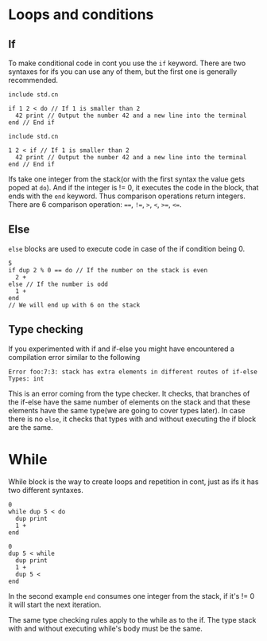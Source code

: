 # Loops and conditions

## If
To make conditional code in cont you use the `if` keyword.
There are two syntaxes for ifs you can use any of them,
but the first one is generally recommended.

```
include std.cn

if 1 2 < do // If 1 is smaller than 2
  42 print // Output the number 42 and a new line into the terminal
end // End if
```

```
include std.cn

1 2 < if // If 1 is smaller than 2
  42 print // Output the number 42 and a new line into the terminal
end // End if
```

Ifs take one integer from the stack(or with the first syntax the value gets poped at `do`).
And if the integer is != 0, it executes the code in the block, that ends with the `end` keyword.
Thus comparison operations return integers. There are 6 comparison operation: `==`, `!=`, `>`, `<`, `>=`, `<=`.

## Else

`else` blocks are used to execute code in case of the if condition being 0.
```
5
if dup 2 % 0 == do // If the number on the stack is even
  2 +
else // If the number is odd
  1 +
end
// We will end up with 6 on the stack
```

## Type checking
If you experimented with if and if-else you might have encountered a compilation error similar to the following
```
Error foo:7:3: stack has extra elements in different routes of if-else
Types: int
```
This is an error coming from the type checker. It checks,
that branches of the if-else have the same number of elements on the stack and
that these elements have the same type(we are going to cover types later).
In case there is no `else`, it checks that types with and without executing the if block are the same.

# While
While block is the way to create loops and repetition in cont, just as ifs it has two different syntaxes.

```
0
while dup 5 < do
  dup print
  1 +
end
```

```
0
dup 5 < while
  dup print
  1 +
  dup 5 <
end
```
In the second example `end` consumes one integer from the stack, if it's != 0 it will start the next iteration.

The same type checking rules apply to the while as to the if. The type stack with and without executing while's body must be the same.
